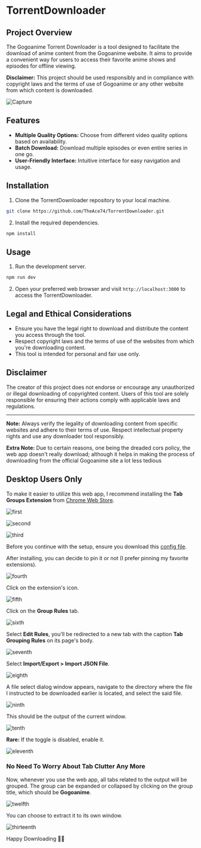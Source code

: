 # TorrentDownloader

## Project Overview

The Gogoanime Torrent Downloader is a tool designed to facilitate the download of anime content from the Gogoanime website. It aims to provide a convenient way for users to access their favorite anime shows and episodes for offline viewing.

**Disclaimer:** This project should be used responsibly and in compliance with copyright laws and the terms of use of Gogoanime or any other website from which content is downloaded.

![Capture](./public/image.png)

## Features

- **Multiple Quality Options:** Choose from different video quality options based on availability.
- **Batch Download:** Download multiple episodes or even entire series in one go.
- **User-Friendly Interface:** Intuitive interface for easy navigation and usage.

## Installation

1. Clone the TorrentDownloader repository to your local machine.

```bash
git clone https://github.com/TheAce74/TorrentDownloader.git
```

2. Install the required dependencies.

```bash
npm install
```

## Usage

1. Run the development server.

```bash
npm run dev
```

2. Open your preferred web browser and visit `http://localhost:3000` to access the TorrentDownloader.

## Legal and Ethical Considerations

- Ensure you have the legal right to download and distribute the content you access through the tool.
- Respect copyright laws and the terms of use of the websites from which you're downloading content.
- This tool is intended for personal and fair use only.

## Disclaimer

The creator of this project does not endorse or encourage any unauthorized or illegal downloading of copyrighted content. Users of this tool are solely responsible for ensuring their actions comply with applicable laws and regulations.

---

**Note:** Always verify the legality of downloading content from specific websites and adhere to their terms of use. Respect intellectual property rights and use any downloader tool responsibly.

**Extra Note:** Due to certain reasons, one being the dreaded cors policy, the web app doesn't really download; although it helps in making the process of downloading from the official Gogoanime site a lot less tedious

## Desktop Users Only

To make it easier to utilize this web app, I recommend installing the **Tab Groups Extension** from [Chrome Web Store](https://chrome.google.com/webstore/detail/tab-groups-extension/nplimhmoanghlebhdiboeellhgmgommi/related?utm_source=ext_sidebar&hl=en-US).

![first](./public/first.png)

![second](./public/second.png)

![third](./public/third.png)

Before you continue with the setup, ensure you download this [config file](./public/tabgroups_rules.json).

After installing, you can decide to pin it or not (I prefer pinning my favorite extensions).

![fourth](./public/fourth.png)

Click on the extension's icon.

![fifth](./public/fifth.png)

Click on the **Group Rules** tab.

![sixth](./public/sixth.png)

Select **Edit Rules**, you'll be redirected to a new tab with the caption **Tab Grouping Rules** on its page's body.

![seventh](./public/seventh.png)

Select **Import/Export > Import JSON File**.

![eighth](./public/eighth.png)

A file select dialog window appears, navigate to the directory where the file I instructed to be downloaded earlier is located, and select the said file.

![ninth](./public/ninth.png)

This should be the output of the current window.

![tenth](./public/tenth.png)

**Rare:** If the toggle is disabled, enable it.

![eleventh](./public/eleventh.png)

### No Need To Worry About Tab Clutter Any More

Now, whenever you use the web app, all tabs related to the output will be grouped. The group can be expanded or collapsed by clicking on the group title, which should be **Gogoanime**.

![twelfth](./public/twelfth.png)

You can choose to extract it to its own window.

![thirteenth](./public/thirteenth.png)

Happy Downloading 💃🎉
